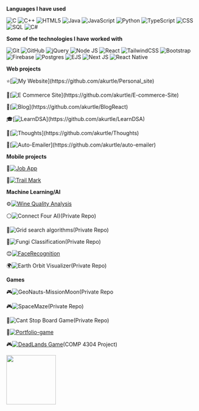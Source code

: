 **Languages I have used**

![C](https://img.shields.io/badge/-C-000000?style=flat&logo=C)
![C++](https://img.shields.io/badge/C++-000000?style=flat&logo=c%2B%2B)
![HTML5](https://img.shields.io/badge/-HTML5-000000?style=flat&logo=HTML5)
![Java](https://img.shields.io/badge/java-000000?style=flat&logo=openjdk&logoColor=white)
![JavaScript](https://img.shields.io/badge/-JavaScript-000000?style=flat&logo=javascript)
![Python](https://img.shields.io/badge/-Python-000000?style=flat&logo=python)
![TypeScript](https://img.shields.io/badge/-TypeScript-000000?style=flat&logo=typescript&logoColor=007ACC)
![CSS](https://img.shields.io/badge/css3-000000?logo=css3&logoColor=blue)
![SQL](https://img.shields.io/badge/-SQL-000000?style=flat&logo=MySQL)
![C#](https://img.shields.io/badge/C%23-000000?style=flat&logo=csharp&logoColor=white)


**Some of the technologies I have worked with**

![Git](https://img.shields.io/badge/-Git-000000?style=flat&logo=git&logoColor=F05032)
![GitHub](https://img.shields.io/badge/-GitHub-000000?style=flat&logo=github&logoColor=FFFFFF)
![jQuery](https://img.shields.io/badge/-jQuery-000000?style=flat&logo=jQuery&logoColor=0769AD)
![Node JS](https://img.shields.io/badge/-Node.js-000000?style=flat&logo=node.js&logoColor=339933)
![React](https://img.shields.io/badge/-React-000000?style=flat&logo=React&logoColor=61DAFB)
![TailwindCSS](https://img.shields.io/badge/tailwindcss-000000?style=flat&logo=tailwind-css&logoColor=231287B1)
![Bootstrap](https://img.shields.io/badge/bootstrap-000000?style=flat&logo=bootstrap&logoColor=6933FF)
![Firebase](https://img.shields.io/badge/Firebase-000000?style=flat&logo=Firebase&logoColor=23039BE5)
![Postgres](https://img.shields.io/badge/postgres-000000?style=flat&logo=postgresql&logoColor=23316192)
![EJS](https://img.shields.io/badge/%3C%25%3E-EJS-000000?style=flat&logo=EJS&logoColor=000000&labelColor=000000&color=000000)
![Next JS](https://img.shields.io/badge/Next-black?style=flat&logo=next.js&logoColor=white)
![React Native](https://img.shields.io/badge/react_native-000000?style=flat&logo=react&logoColor=%2361DAFB)

**Web projects**

⭐️[![My Website](https://img.shields.io/badge/Personal_Site-_)](https://github.com/akurtle/Personal_site)

🛒[![E Commerce Site](https://img.shields.io/badge/E_Commerce_Site-_)](https://github.com/akurtle/E-commerce-Site)

📝[![Blog](https://img.shields.io/badge/Blog-_)](https://github.com/akurtle/BlogReact)

🎓[![LearnDSA](https://img.shields.io/badge/LearnDSA-_)](https://github.com/akurtle/LearnDSA)

💭[![Thoughts](https://img.shields.io/badge/Thoughts-_)](https://github.com/akurtle/Thoughts)

📝[![Auto-Emailer](https://img.shields.io/badge/Auto_Emailer-_)](https://github.com/akurtle/auto-emailer)

**Mobile projects**

📱[![Job App](https://img.shields.io/badge/Job_App-blue)](https://github.com/akurtle/JobApp)

📱[![Trail Mark](https://img.shields.io/badge/Trail_Mark-blue)](https://github.com/akurtle/TrailMark)




**Machine Learning/AI**

⚙️[![Wine Quality Analysis](https://img.shields.io/badge/Wine_Quality-gray)](https://github.com/akurtle/Wine-Quality-Analysis)

⚪![Connect Four AI)](https://img.shields.io/badge/Connect_Four_AI-gray)(Private Repo)

🏁![Grid search algorithms](https://img.shields.io/badge/Grid_search-gray)(Private Repo)

🍄![Fungi Classification](https://img.shields.io/badge/Fungi_Classification-gray)(Private Repo)

😊[![FaceRecognition](https://img.shields.io/badge/FaceRecognition-gray)](https://github.com/akurtle/FaceRecognition)

🌍![Earth Orbit Visualizer](https://img.shields.io/badge/EarthOrbitVisualizer-gray)(Private Repo)

**Games**

🎮![GeoNauts-MissionMoon](https://img.shields.io/badge/GeoNauts:MissionMoon-green)(Private Repo

🎮![SpaceMaze](https://img.shields.io/badge/SpaceMaze-green)(Private Repo)

🎲![Cant Stop Board Game](https://img.shields.io/badge/Cant_Stop-green)(Private Repo)

🧑[![Portfolio-game](https://img.shields.io/badge/Portfolio_Game-green)](https://github.com/akurtle/portfolio-game)

🎮[![DeadLands Game](https://img.shields.io/badge/DeadLands_Game-green)](https://www.youtube.com/watch?v=Sk4szidOjIM)(COMP 4304 Project)


<img align="" height='130px' src="https://github-readme-stats.vercel.app/api/top-langs/?username=akurtle&hide_title=true&layout=compact&bg_color=0,73FA79,73FDFF,7A81FF&theme=graywhite" />
